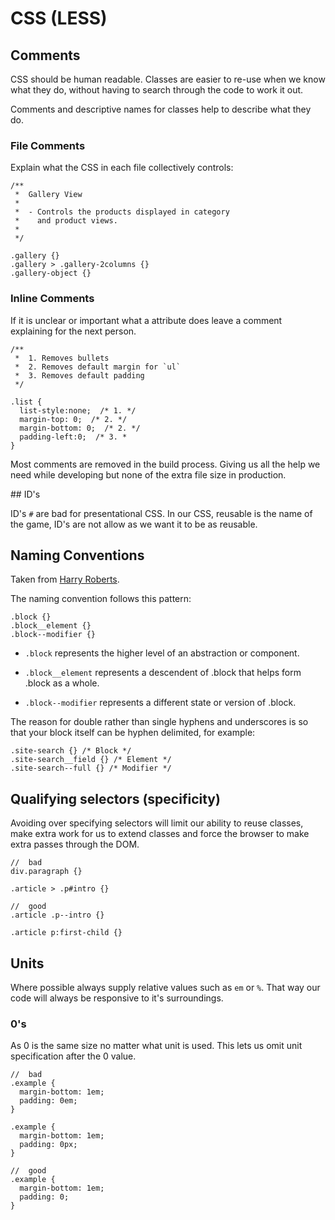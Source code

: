 # CSS (LESS)

## Comments

CSS should be human readable. Classes are easier to re-use when we know what they do, without having to search through the code to work it out.

Comments and descriptive names for classes help to describe what they do.

### File Comments

Explain what the CSS in each file collectively controls:

```
/**
 *  Gallery View
 *
 *  - Controls the products displayed in category
 *    and product views.
 *
 */

.gallery {}
.gallery > .gallery-2columns {}
.gallery-object {}

```

### Inline Comments

If it is unclear or important what a attribute does leave a comment explaining for the next person.

```
/**
 *  1. Removes bullets
 *  2. Removes default margin for `ul`
 *  3. Removes default padding
 */

.list {
  list-style:none;  /* 1. */
  margin-top: 0;  /* 2. */
  margin-bottom: 0;  /* 2. */
  padding-left:0;  /* 3. *
}
```

Most comments are removed in the build process. Giving us all the help we need while developing but none of the extra file size in production.

## ID's

ID's `#` are bad for presentational CSS. In our CSS, reusable is the name of the game, ID's are not allow  as we want it to be as reusable.

## Naming Conventions

Taken from [Harry Roberts](http://csswizardry.com/2013/01/mindbemding-getting-your-head-round-bem-syntax/).

The naming convention follows this pattern:

```
.block {}
.block__element {}
.block--modifier {}
```

- `.block` represents the higher level of an abstraction or component.

- `.block__element` represents a descendent of .block that helps form .block as a whole.
- `.block--modifier` represents a different state or version of .block.

The reason for double rather than single hyphens and underscores is so that your block itself can be hyphen delimited, for example:

```
.site-search {} /* Block */
.site-search__field {} /* Element */
.site-search--full {} /* Modifier */
```

## Qualifying selectors (specificity)

Avoiding over specifying selectors will limit our ability to reuse classes, make extra work for us to extend classes and force the browser to make extra passes through the DOM.


```
//  bad
div.paragraph {}

.article > .p#intro {}

//  good
.article .p--intro {}

.article p:first-child {}
```

## Units

Where possible always supply relative values such as `em` or `%`. That way our code will always be responsive to it's surroundings.

### 0's

As 0 is the same size no matter what unit is used. This lets us omit unit specification after the 0 value.

```
//  bad
.example {
  margin-bottom: 1em;
  padding: 0em;
}

.example {
  margin-bottom: 1em;
  padding: 0px;
}

//  good
.example {
  margin-bottom: 1em;
  padding: 0;
}
```
